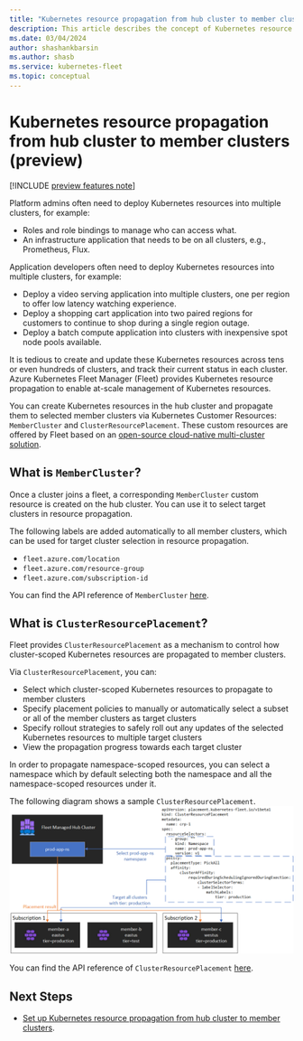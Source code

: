 ```yaml
---
title: "Kubernetes resource propagation from hub cluster to member clusters (preview)"
description: This article describes the concept of Kubernetes resource propagation from hub cluster to member clusters
ms.date: 03/04/2024
author: shashankbarsin
ms.author: shasb
ms.service: kubernetes-fleet
ms.topic: conceptual
---
```


# Kubernetes resource propagation from hub cluster to member clusters (preview)

[!INCLUDE [preview features note](./includes/preview/preview-callout.md)]

Platform admins often need to deploy Kubernetes resources into multiple clusters, for example:
* Roles and role bindings to manage who can access what.
* An infrastructure application that needs to be on all clusters, e.g., Prometheus, Flux.

Application developers often need to deploy Kubernetes resources into multiple clusters, for example:
* Deploy a video serving application into multiple clusters, one per region to offer low latency watching experience.
* Deploy a shopping cart application into two paired regions for customers to continue to shop during a single region outage.
* Deploy a batch compute application into clusters with inexpensive spot node pools available.

It is tedious to create and update these Kubernetes resources across tens or even hundreds of clusters, and track their current status in each cluster.
Azure Kubernetes Fleet Manager (Fleet) provides Kubernetes resource propagation to enable at-scale management of Kubernetes resources.

You can create Kubernetes resources in the hub cluster and propagate them to selected member clusters via Kubernetes Customer Resources: `MemberCluster` and `ClusterResourcePlacement`.
These custom resources are offered by Fleet based on an [open-source cloud-native multi-cluster solution][fleet-github].

## What is `MemberCluster`?

Once a cluster joins a fleet, a corresponding `MemberCluster` custom resource is created on the hub cluster.
You can use it to select target clusters in resource propagation.

The following labels are added automatically to all member clusters, which can be used for target cluster selection in resource propagation.

* `fleet.azure.com/location`
* `fleet.azure.com/resource-group`
* `fleet.azure.com/subscription-id`

You can find the API reference of `MemberCluster` [here](membercluster-api).

## What is `ClusterResourcePlacement`?

Fleet provides `ClusterResourcePlacement` as a mechanism to control how cluster-scoped Kubernetes resources are propagated to member clusters.

Via `ClusterResourcePlacement`, you can:
- Select which cluster-scoped Kubernetes resources to propagate to member clusters
- Specify placement policies to manually or automatically select a subset or all of the member clusters as target clusters
- Specify rollout strategies to safely roll out any updates of the selected Kubernetes resources to multiple target clusters
- View the propagation progress towards each target cluster

In order to propagate namespace-scoped resources, you can select a namespace which by default selecting both the namespace and all the namespace-scoped resources under it.

The following diagram shows a sample `ClusterResourcePlacement`.
[ ![Diagram that shows how Kubernetes resource are propagated to member clusters.](./media/conceptual-resource-propagation.png) ](./media/conceptual-resource-propagation.png#lightbox)

You can find the API reference of `ClusterResourcePlacement` [here](clusterresourceplacement-api).

## Next Steps

* [Set up Kubernetes resource propagation from hub cluster to member clusters](./resource-propagation.md).

<!-- LINKS - external -->
[fleet-github]: https://github.com/Azure/fleet
[membercluster-api]: https://github.com/Azure/fleet/blob/main/docs/api-references.md#membercluster
[clusterresourceplacement-api]: https://github.com/Azure/fleet/blob/main/docs/api-references.md#clusterresourceplacement